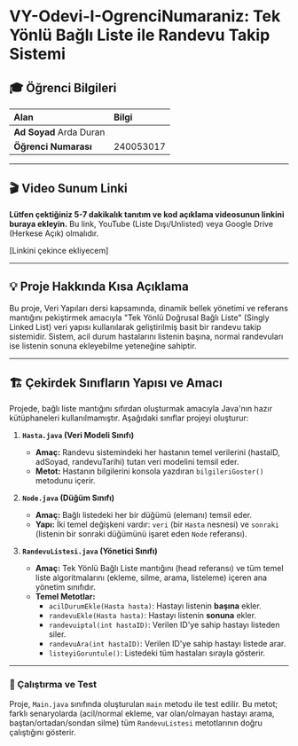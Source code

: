 # VY-Odevi-I-OgrenciNumaraniz: Tek Yönlü Bağlı Liste ile Randevu Takip Sistemi

## 🎓 Öğrenci Bilgileri

| Alan | Bilgi |
| :--- | :--- |
| **Ad Soyad** Arda Duran |
| **Öğrenci Numarası** | 240053017 |

---

## 🎬 Video Sunum Linki

**Lütfen çektiğiniz 5-7 dakikalık tanıtım ve kod açıklama videosunun linkini buraya ekleyin.**
Bu link, YouTube (Liste Dışı/Unlisted) veya Google Drive (Herkese Açık) olmalıdır.

[Linkini çekince ekliyecem]

---

## 💡 Proje Hakkında Kısa Açıklama

Bu proje, Veri Yapıları dersi kapsamında, dinamik bellek yönetimi ve referans mantığını pekiştirmek amacıyla "Tek Yönlü Doğrusal Bağlı Liste" (Singly Linked List) veri yapısı kullanılarak geliştirilmiş basit bir randevu takip sistemidir. Sistem, acil durum hastalarını listenin başına, normal randevuları ise listenin sonuna ekleyebilme yeteneğine sahiptir.

---

## 🏗️ Çekirdek Sınıfların Yapısı ve Amacı

Projede, bağlı liste mantığını sıfırdan oluşturmak amacıyla Java'nın hazır kütüphaneleri kullanılmamıştır. Aşağıdaki sınıflar projeyi oluşturur:

1.  **`Hasta.java` (Veri Modeli Sınıfı)**
    * **Amaç:** Randevu sistemindeki her hastanın temel verilerini (hastalD, adSoyad, randevuTarihi) tutan veri modelini temsil eder.
    * **Metot:** Hastanın bilgilerini konsola yazdıran `bilgileriGoster()` metodunu içerir.

2.  **`Node.java` (Düğüm Sınıfı)**
    * **Amaç:** Bağlı listedeki her bir düğümü (elemanı) temsil eder.
    * **Yapı:** İki temel değişkeni vardır: `veri` (bir `Hasta` nesnesi) ve `sonraki` (listenin bir sonraki düğümünü işaret eden `Node` referansı).

3.  **`RandevuListesi.java` (Yönetici Sınıfı)**
    * **Amaç:** Tek Yönlü Bağlı Liste mantığını (head referansı) ve tüm temel liste algoritmalarını (ekleme, silme, arama, listeleme) içeren ana yönetim sınıfıdır.
    * **Temel Metotlar:**
        * `acilDurumEkle(Hasta hasta)`: Hastayı listenin **başına** ekler.
        * `randevuEkle(Hasta hasta)`: Hastayı listenin **sonuna** ekler.
        * `randevuiptal(int hastaID)`: Verilen ID'ye sahip hastayı listeden siler.
        * `randevuAra(int hastaID)`: Verilen ID'ye sahip hastayı listede arar.
        * `listeyiGoruntule()`: Listedeki tüm hastaları sırayla gösterir.

---

### 🚀 Çalıştırma ve Test

Proje, `Main.java` sınıfında oluşturulan `main` metodu ile test edilir. Bu metot; farklı senaryolarda (acil/normal ekleme, var olan/olmayan hastayı arama, baştan/ortadan/sondan silme) tüm `RandevuListesi` metotlarının doğru çalıştığını gösterir.